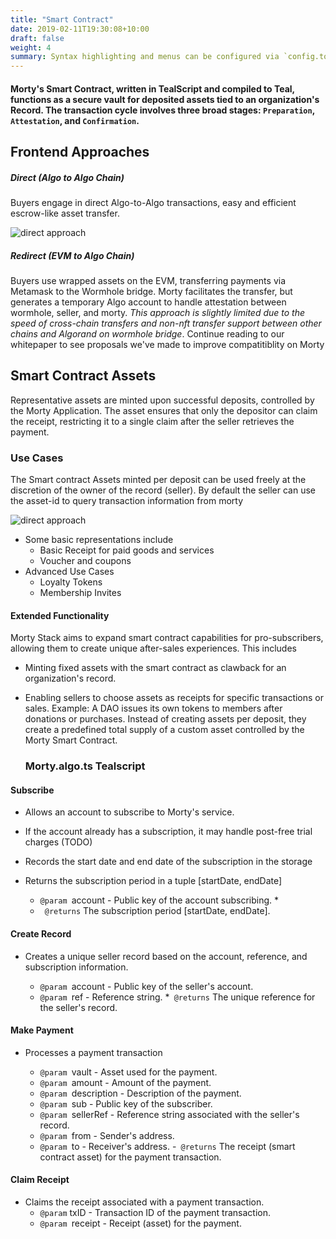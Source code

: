 ```yaml
---
title: "Smart Contract"
date: 2019-02-11T19:30:08+10:00
draft: false
weight: 4
summary: Syntax highlighting and menus can be configured via `config.toml`.
---
```


#### Morty's Smart Contract, written in TealScript and compiled to Teal, functions as a secure vault for deposited assets tied to an organization's Record. The transaction cycle involves three broad stages: `Preparation`, `Attestation`, and `Confirmation`.

## Frontend Approaches

##### Direct (Algo to Algo Chain)

Buyers engage in direct Algo-to-Algo transactions, easy and efficient escrow-like asset transfer.

![direct approach](https://firebasestorage.googleapis.com/v0/b/mortywalletng.appspot.com/o/Direct_Approach.jpg?alt=media&token=21bc89f1-edc9-4303-ae23-aaa9e1a44066)

##### Redirect (EVM to Algo Chain)

Buyers use wrapped assets on the EVM, transferring payments via Metamask to the Wormhole bridge. Morty facilitates the transfer, but generates a temporary Algo account to handle attestation between wormhole, seller, and morty. _This approach is slightly limited due to the speed of cross-chain transfers and non-nft transfer support between other chains and Algorand on wormhole bridge_. Continue reading to our whitepaper to see proposals we've made to improve compatitiblity on Morty

## Smart Contract Assets

Representative assets are minted upon successful deposits, controlled by the Morty Application. The asset ensures that only the depositor can claim the receipt, restricting it to a single claim after the seller retrieves the payment.

### Use Cases

The Smart contract Assets minted per deposit can be used freely at the discretion of the owner of the record (seller). By default the seller can use the asset-id to query transaction information from morty

![direct approach](https://firebasestorage.googleapis.com/v0/b/mortywalletng.appspot.com/o/tldraw.png?alt=media&token=6ba1ae4a-f2e4-4f2e-b372-818cf50c080e)

- Some basic representations include
  - Basic Receipt for paid goods and services
  - Voucher and coupons
- Advanced Use Cases
  - Loyalty Tokens
  - Membership Invites

#### Extended Functionality

Morty Stack aims to expand smart contract capabilities for pro-subscribers, allowing them to create unique after-sales experiences. This includes

- Minting fixed assets with the smart contract as clawback for an organization's record.
- Enabling sellers to choose assets as receipts for specific transactions or sales.
  Example: A DAO issues its own tokens to members after donations or purchases. Instead of creating assets per deposit, they create a predefined total supply of a custom asset controlled by the Morty Smart Contract.

  ### **Morty.algo.ts** **Tealscript**

#### Subscribe

- Allows an account to subscribe to Morty's service.
- If the account already has a subscription, it may handle post-free trial charges (TODO)
- Records the start date and end date of the subscription in the storage
- Returns the subscription period in a tuple [startDate, endDate]

  - `@param `account - Public key of the account subscribing. \*
  - ` @returns` The subscription period [startDate, endDate].

#### Create Record

- Creates a unique seller record based on the account, reference, and subscription information.

  - `@param `account - Public key of the seller's account.
  - `@param `ref - Reference string. \*` @returns` The unique reference for the seller's record.

#### Make Payment

- Processes a payment transaction

  - `@param `vault - Asset used for the payment.
  - `@param `amount - Amount of the payment.
  - `@param `description - Description of the payment.
  - `@param `sub - Public key of the subscriber.
  - `@param `sellerRef - Reference string associated with the seller's record.
  - `@param `from - Sender's address.
  - `@param `to - Receiver's address. -` @returns` The receipt (smart contract asset) for the payment transaction.

#### Claim Receipt

- Claims the receipt associated with a payment transaction.
  - `@param` txID - Transaction ID of the payment transaction.
  - `@param `receipt - Receipt (asset) for the payment.

